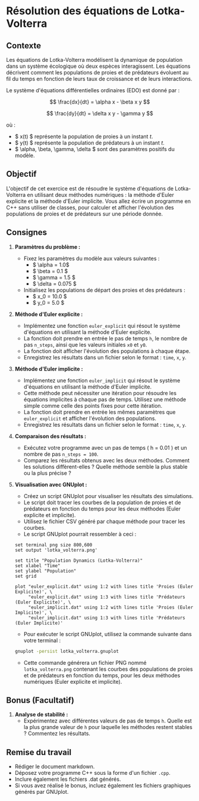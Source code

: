 # Résolution des équations de Lotka-Volterra

## Contexte

Les équations de Lotka-Volterra modélisent la dynamique de population dans un système écologique où deux espèces interagissent. Les équations décrivent comment les populations de proies et de prédateurs évoluent au fil du temps en fonction de leurs taux de croissance et de leurs interactions.

Le système d'équations différentielles ordinaires (EDO) est donné par :

$$
\frac{dx}{dt} = \alpha x - \beta x y
$$

$$
\frac{dy}{dt} = \delta x y - \gamma y
$$

où :
- $ x(t) $ représente la population de proies à un instant $t$.
- $ y(t) $ représente la population de prédateurs à un instant $t$.
- $ \alpha, \beta, \gamma, \delta $ sont des paramètres positifs du modèle.

## Objectif

L'objectif de cet exercice est de résoudre le système d'équations de Lotka-Volterra en utilisant deux méthodes numériques : la méthode d'Euler explicite et la méthode d'Euler implicite. Vous allez écrire un programme en C++ sans utiliser de classes, pour calculer et afficher l'évolution des populations de proies et de prédateurs sur une période donnée.

## Consignes

1. **Paramètres du problème :**
   - Fixez les paramètres du modèle aux valeurs suivantes :
     - $ \alpha = 1.0$
     - $ \beta = 0.1 $
     - $ \gamma = 1.5 $
     - $ \delta = 0.075 $
   - Initialisez les populations de départ des proies et des prédateurs :
     - $ x_0 = 10.0 $
     - $ y_0 = 5.0 $

2. **Méthode d'Euler explicite :**
   - Implémentez une fonction `euler_explicit` qui résout le système d'équations en utilisant la méthode d'Euler explicite.
   - La fonction doit prendre en entrée le pas de temps `h`, le nombre de pas `n_steps`, ainsi que les valeurs initiales `x0` et `y0`.
   - La fonction doit afficher l'évolution des populations à chaque étape.
   - Enregistrez les résultats dans un fichier selon le format : `time`, `x`, `y`.

3. **Méthode d'Euler implicite :**
   - Implémentez une fonction `euler_implicit` qui résout le système d'équations en utilisant la méthode d'Euler implicite.
   - Cette méthode peut nécessiter une itération pour résoudre les équations implicites à chaque pas de temps. Utilisez une méthode simple comme celle des points fixes pour cette itération.
   - La fonction doit prendre en entrée les mêmes paramètres que `euler_explicit` et afficher l'évolution des populations.
   - Enregistrez les résultats dans un fichier selon le format : `time`, `x`, `y`.

4. **Comparaison des résultats :**
   - Exécutez votre programme avec un pas de temps \( h = 0.01 \) et un nombre de pas `n_steps = 100`.
   - Comparez les résultats obtenus avec les deux méthodes. Comment les solutions diffèrent-elles ? Quelle méthode semble la plus stable ou la plus précise ?

5. **Visualisation avec GNUplot :**
   - Créez un script GNUplot pour visualiser les résultats des simulations.
   - Le script doit tracer les courbes de la population de proies et de prédateurs en fonction du temps pour les deux méthodes (Euler explicite et implicite).
   - Utilisez le fichier CSV généré par chaque méthode pour tracer les courbes.
   - Le script GNUplot pourrait ressembler à ceci :

   ```gnuplot
   set terminal png size 800,600
   set output 'lotka_volterra.png'

   set title "Population Dynamics (Lotka-Volterra)"
   set xlabel "Time"
   set ylabel "Population"
   set grid

   plot "euler_explicit.dat" using 1:2 with lines title 'Proies (Euler Explicite)', \
        "euler_explicit.dat" using 1:3 with lines title 'Prédateurs (Euler Explicite)', \
        "euler_implicit.dat" using 1:2 with lines title 'Proies (Euler Implicite)', \
        "euler_implicit.dat" using 1:3 with lines title 'Prédateurs (Euler Implicite)'
   ```

   - Pour exécuter le script GNUplot, utilisez la commande suivante dans votre terminal :

   ```bash
   gnuplot -persist lotka_volterra.gnuplot
   ```
   - Cette commande générera un fichier PNG nommé `lotka_volterra.png` contenant les courbes des populations de proies et de prédateurs en fonction du temps, pour les deux méthodes numériques (Euler explicite et implicite).

## Bonus (Facultatif)

1. **Analyse de stabilité :**
   - Expérimentez avec différentes valeurs de pas de temps `h`. Quelle est la plus grande valeur de `h` pour laquelle les méthodes restent stables ? Commentez les résultats.

## Remise du travail

- Rédiger le document markdown.
- Déposez votre programme C++ sous la forme d'un fichier `.cpp`.
- Inclure également les fichiers .dat générés.
- Si vous avez réalisé le bonus, incluez également les fichiers graphiques générés par GNUplot.

